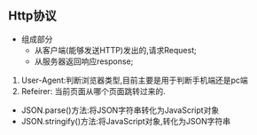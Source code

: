 ## Http协议
+ 组成部分
    - 从客户端(能够发送HTTP)发出的,请求Request;
    - 从服务器返回响应response;


1. User-Agent:判断浏览器类型,目前主要是用于判断手机端还是pc端
2. Refeirer: 当前页面从哪个页面跳转过来的.

+ JSON.parse()方法:将JSON字符串转化为JavaScript对象
+ JSON.stringify()方法:将JavaScript对象,转化为JSON字符串
